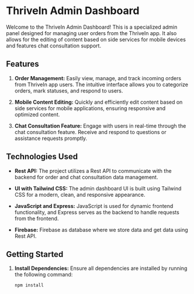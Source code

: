 # ThriveIn Admin Dashboard


Welcome to the ThriveIn Admin Dashboard! This is a specialized admin panel designed for managing user orders from the ThriveIn app. It also allows for the editing of content based on side services for mobile devices and features chat consultation support.

## Features

1. **Order Management:**
   Easily view, manage, and track incoming orders from ThriveIn app users. The intuitive interface allows you to categorize orders, mark statuses, and respond to users.

2. **Mobile Content Editing:**
   Quickly and efficiently edit content based on side services for mobile applications, ensuring responsive and optimized content.

3. **Chat Consultation Feature:**
   Engage with users in real-time through the chat consultation feature. Receive and respond to questions or assistance requests promptly.


## Technologies Used

- **Rest API:**
  The project utilizes a Rest API to communicate with the backend for order and chat consultation data management.

- **UI with Tailwind CSS:**
  The admin dashboard UI is built using Tailwind CSS for a modern, clean, and responsive appearance.

- **JavaScript and Express:**
  JavaScript is used for dynamic frontend functionality, and Express serves as the backend to handle requests from the frontend.

- **Firebase:**
  Firebase as database where we store data and get data using Rest API.

## Getting Started

1. **Install Dependencies:**
   Ensure all dependencies are installed by running the following command:
   ```bash
   npm install
